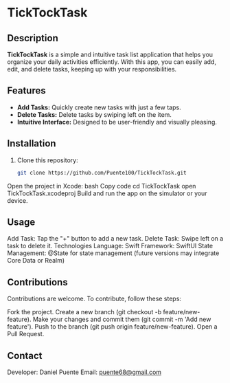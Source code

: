 # TickTockTask

## Description
**TickTockTask** is a simple and intuitive task list application that helps you organize your daily activities efficiently. With this app, you can easily add, edit, and delete tasks, keeping up with your responsibilities.

## Features
- **Add Tasks:** Quickly create new tasks with just a few taps.
- **Delete Tasks:** Delete tasks by swiping left on the item.
- **Intuitive Interface:** Designed to be user-friendly and visually pleasing.


## Installation
1. Clone this repository:
   ```bash
   git clone https://github.com/Puente100/TickTockTask.git
Open the project in Xcode:
bash
Copy code
cd TickTockTask
open TickTockTask.xcodeproj
Build and run the app on the simulator or your device.
## Usage
Add Task: Tap the "+" button to add a new task.
Delete Task: Swipe left on a task to delete it.
Technologies
Language: Swift
Framework: SwiftUI
State Management: @State for state management (future versions may integrate Core Data or Realm)
## Contributions
Contributions are welcome. To contribute, follow these steps:

Fork the project.
Create a new branch (git checkout -b feature/new-feature).
Make your changes and commit them (git commit -m 'Add new feature').
Push to the branch (git push origin feature/new-feature).
Open a Pull Request.
## Contact
Developer: Daniel Puente
Email: puente68@gmail.com
